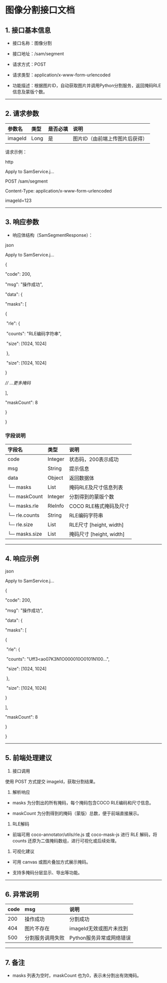 # 图像分割接口文档

## 1. 接口基本信息

- 接口名称：图像分割

- 接口地址：/sam/segment

- 请求方式：POST

- 请求类型：application/x-www-form-urlencoded

- 功能描述：根据图片ID，自动获取图片并调用Python分割服务，返回掩码RLE信息及蒙版个数。

------

## 2. 请求参数

| 参数名  | 类型 | 是否必填 | 说明                           |
| :------ | :--- | :------- | :----------------------------- |
| imageId | Long | 是       | 图片ID（由前端上传图片后获得） |

请求示例：

http

Apply to SamService.j...

POST /sam/segment

Content-Type: application/x-www-form-urlencoded

imageId=123

------

## 3. 响应参数

- 响应体结构（SamSegmentResponse）：

json

Apply to SamService.j...

{

 "code": 200,

 "msg": "操作成功",

 "data": {

  "masks": [

   {

​    "rle": {

​     "counts": "RLE编码字符串",

​     "size": [1024, 1024]

​    },

​    "size": [1024, 1024]

   }

   *// ...更多掩码*

  ],

  "maskCount": 8

 }

}

### 字段说明

| 字段名        | 类型           | 说明                     |
| :------------ | :------------- | :----------------------- |
| code          | Integer        | 状态码，200表示成功      |
| msg           | String         | 提示信息                 |
| data          | Object         | 返回数据体               |
| └─ masks      | List<MaskInfo> | 掩码RLE及尺寸信息列表    |
| └─ maskCount  | Integer        | 分割得到的蒙版个数       |
| └─ masks.rle  | RleInfo        | COCO RLE格式掩码及尺寸   |
| └─ rle.counts | String         | RLE编码字符串            |
| └─ rle.size   | List<Integer>  | RLE尺寸 [height, width]  |
| └─ masks.size | List<Integer>  | 掩码尺寸 [height, width] |

------

## 4. 响应示例

json

Apply to SamService.j...

{

 "code": 200,

 "msg": "操作成功",

 "data": {

  "masks": [

   {

​    "rle": {

​     "counts": "Uff3<ao07K3N1O000010O0101N100...",

​     "size": [1024, 1024]

​    },

​    "size": [1024, 1024]

   }

  ],

  "maskCount": 8

 }

}

------

## 5. 前端处理建议

1. 接口调用

使用 POST 方式提交 imageId，获取分割结果。

1. 解析响应

- masks 为分割出的所有掩码，每个掩码包含COCO RLE编码和尺寸信息。

- maskCount 为分割得到的掩码（蒙版）总数，便于前端直接展示。

1. RLE解码

- 前端可用 coco-annotator/utils/rle.js 或 coco-mask-js 进行 RLE 解码，将 counts 还原为二值掩码数组，进行可视化或后续处理。

1. 可视化建议

- 可用 canvas 或图片叠加方式展示掩码。

- 支持多掩码分层显示、导出等功能。

------

## 6. 异常说明

| code | msg              | 说明                     |
| :--- | :--------------- | :----------------------- |
| 200  | 操作成功         | 分割成功                 |
| 404  | 图片不存在       | imageId无效或图片未找到  |
| 500  | 分割服务调用失败 | Python服务异常或网络错误 |

------

## 7. 备注

- masks 列表为空时，maskCount 也为0，表示未分割出有效掩码。